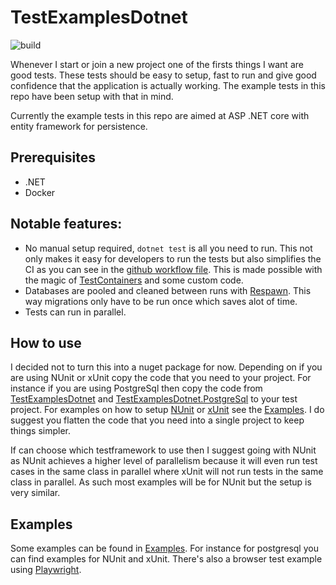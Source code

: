 # TestExamplesDotnet
![build](https://github.com/Barsonax/TestExamplesDotnet/actions/workflows/dotnet.yml/badge.svg)

Whenever I start or join a new project one of the firsts things I want are good tests. These tests should be easy to setup, fast to run and give good confidence that the application is actually working. The example tests in this repo have been setup with that in mind.

Currently the example tests in this repo are aimed at ASP .NET core with entity framework for persistence.

## Prerequisites
- .NET 
- Docker

## Notable features:
- No manual setup required, `dotnet test` is all you need to run. This not only makes it easy for developers to run the tests but also simplifies the CI as you can see in the [github workflow file](.github/workflows/dotnet.yml). This is made possible with the magic of [TestContainers](https://dotnet.testcontainers.org/) and some custom code.
- Databases are pooled and cleaned between runs with [Respawn](https://github.com/jbogard/Respawn). This way migrations only have to be run once which saves alot of time.
- Tests can run in parallel.

## How to use
I decided not to turn this into a nuget package for now. Depending on if you are using NUnit or xUnit copy the code that you need to your project. For instance if you are using PostgreSql then copy the code from [TestExamplesDotnet](TestExamplesDotnet) and [TestExamplesDotnet.PostgreSql](TestExamplesDotnet.PostgreSql) to your test project. For examples on how to setup [NUnit](Examples/Api/PostgreSql/Api.PostgreSql.Nunit) or [xUnit](Examples/Api/PostgreSql/Api.PostgreSql.Xunit) see the [Examples](Examples). I do suggest you flatten the code that you need into a single project to keep things simpler.

If can choose which testframework to use then I suggest going with NUnit as NUnit achieves a higher level of parallelism because it will even run test cases in the same class in parallel where xUnit will not run tests in the same class in parallel. As such most examples will be for NUnit but the setup is very similar. 

## Examples
Some examples can be found in [Examples](Examples). For instance for postgresql you can find examples for NUnit and xUnit. There's also a browser test example using [Playwright](Examples/Razor/Razor.Playwright).
